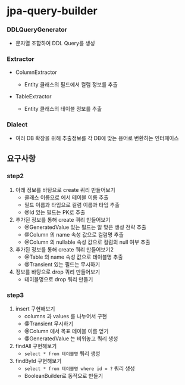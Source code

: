 # jpa-query-builder

### DDLQueryGenerator
- 문자열 조합하여 DDL Query를 생성

### Extractor
- ColumnExtractor
  - Entity 클래스의 필드에서 컬럼 정보를 추출

- TableExtractor 
  - Entity 클래스의 테이블 정보를 추출

### Dialect
- 여러 DB 확장을 위해 추출정보를 각 DB에 맞는 용어로 변환하는 인터페이스

## 요구사항
### step2
1. 아래 정보를 바탕으로 create 쿼리 만들어보기
    - 클래스 이름으로 에서 테이블 이름 추출
    - 필드 이름과 타입으로 컬럼 이름과 타입 추출
    - @Id 있는 필드는 PK로 추출
2. 추가된 정보를 통해 create 쿼리 만들어보기
    - @GeneratedValue 있는 필드는 알 맞은 생성 전략 추출
    - @Column 의 name 속성 값으로 컬럼명 추출
    - @Column 의 nullable 속성 값으로 컬럼의 null 여부 추출
3. 추가된 정보를 통해 create 쿼리 만들어보기2
    - @Table 의 name 속성 값으로 테이블명 추출
    - @Transient 있는 필드는 무시하기
4. 정보를 바탕으로 drop 쿼리 만들어보기
    - 테이블명으로 drop 쿼리 만들기

### step3
1. insert 구현해보기
   - columns 과 values 를 나누어서 구현
   - @Transient 무시하기
   - @Column 에서 목표 테이블 이름 얻기
   - @GeneratedValue 는 비워놓고 쿼리 생성
2. findAll 구현해보기
   - `select * from 테이블명` 쿼리 생성
3. findById 구현해보기
    - `select * from 테이블명 where id = ?` 쿼리 생성
    - BooleanBuilder로 동적으로 만들기
